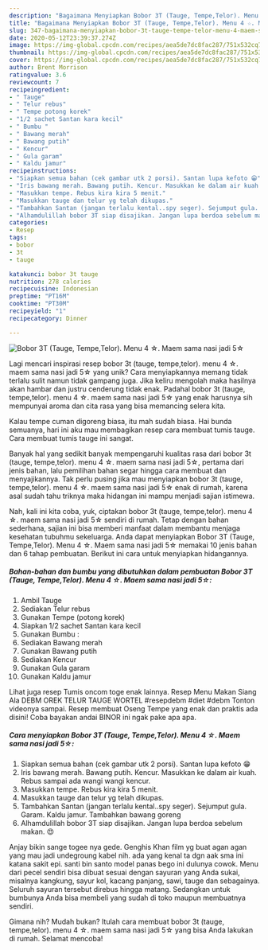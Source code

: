 ```yaml
---
description: "Bagaimana Menyiapkan Bobor 3T (Tauge, Tempe,Telor). Menu 4 ☆. Maem sama nasi jadi 5☆ Anti Gagal"
title: "Bagaimana Menyiapkan Bobor 3T (Tauge, Tempe,Telor). Menu 4 ☆. Maem sama nasi jadi 5☆ Anti Gagal"
slug: 347-bagaimana-menyiapkan-bobor-3t-tauge-tempe-telor-menu-4-maem-sama-nasi-jadi-5-anti-gagal
date: 2020-05-12T23:39:37.274Z
image: https://img-global.cpcdn.com/recipes/aea5de7dc8fac287/751x532cq70/bobor-3t-tauge-tempetelor-menu-4-☆-maem-sama-nasi-jadi-5☆-foto-resep-utama.jpg
thumbnail: https://img-global.cpcdn.com/recipes/aea5de7dc8fac287/751x532cq70/bobor-3t-tauge-tempetelor-menu-4-☆-maem-sama-nasi-jadi-5☆-foto-resep-utama.jpg
cover: https://img-global.cpcdn.com/recipes/aea5de7dc8fac287/751x532cq70/bobor-3t-tauge-tempetelor-menu-4-☆-maem-sama-nasi-jadi-5☆-foto-resep-utama.jpg
author: Brent Morrison
ratingvalue: 3.6
reviewcount: 7
recipeingredient:
- " Tauge"
- " Telur rebus"
- " Tempe potong korek"
- "1/2 sachet Santan kara kecil"
- " Bumbu "
- " Bawang merah"
- " Bawang putih"
- " Kencur"
- " Gula garam"
- " Kaldu jamur"
recipeinstructions:
- "Siapkan semua bahan (cek gambar utk 2 porsi). Santan lupa kefoto 😁"
- "Iris bawang merah. Bawang putih. Kencur. Masukkan ke dalam air kuah. Rebus sampai ada wangi wangi kencur."
- "Masukkan tempe. Rebus kira kira 5 menit."
- "Masukkan tauge dan telur yg telah dikupas."
- "Tambahkan Santan (jangan terlalu kental..spy seger). Sejumput gula. Garam. Kaldu jamur. Tambahkan bawang goreng"
- "Alhamdulillah bobor 3T siap disajikan. Jangan lupa berdoa sebelum makan. 😍"
categories:
- Resep
tags:
- bobor
- 3t
- tauge

katakunci: bobor 3t tauge 
nutrition: 278 calories
recipecuisine: Indonesian
preptime: "PT16M"
cooktime: "PT30M"
recipeyield: "1"
recipecategory: Dinner

---
```



![Bobor 3T (Tauge, Tempe,Telor). Menu 4 ☆. Maem sama nasi jadi 5☆](https://img-global.cpcdn.com/recipes/aea5de7dc8fac287/751x532cq70/bobor-3t-tauge-tempetelor-menu-4-☆-maem-sama-nasi-jadi-5☆-foto-resep-utama.jpg)

Lagi mencari inspirasi resep bobor 3t (tauge, tempe,telor). menu 4 ☆. maem sama nasi jadi 5☆ yang unik? Cara menyiapkannya memang tidak terlalu sulit namun tidak gampang juga. Jika keliru mengolah maka hasilnya akan hambar dan justru cenderung tidak enak. Padahal bobor 3t (tauge, tempe,telor). menu 4 ☆. maem sama nasi jadi 5☆ yang enak harusnya sih mempunyai aroma dan cita rasa yang bisa memancing selera kita.

Kalau tempe cuman digoreng biasa, itu mah sudah biasa. Hai bunda semuanya, hari ini aku mau membagikan resep cara membuat tumis tauge. Cara membuat tumis tauge ini sangat.

Banyak hal yang sedikit banyak mempengaruhi kualitas rasa dari bobor 3t (tauge, tempe,telor). menu 4 ☆. maem sama nasi jadi 5☆, pertama dari jenis bahan, lalu pemilihan bahan segar hingga cara membuat dan menyajikannya. Tak perlu pusing jika mau menyiapkan bobor 3t (tauge, tempe,telor). menu 4 ☆. maem sama nasi jadi 5☆ enak di rumah, karena asal sudah tahu triknya maka hidangan ini mampu menjadi sajian istimewa.


Nah, kali ini kita coba, yuk, ciptakan bobor 3t (tauge, tempe,telor). menu 4 ☆. maem sama nasi jadi 5☆ sendiri di rumah. Tetap dengan bahan sederhana, sajian ini bisa memberi manfaat dalam membantu menjaga kesehatan tubuhmu sekeluarga. Anda dapat menyiapkan Bobor 3T (Tauge, Tempe,Telor). Menu 4 ☆. Maem sama nasi jadi 5☆ memakai 10 jenis bahan dan 6 tahap pembuatan. Berikut ini cara untuk menyiapkan hidangannya.

<!--inarticleads1-->

##### Bahan-bahan dan bumbu yang dibutuhkan dalam pembuatan Bobor 3T (Tauge, Tempe,Telor). Menu 4 ☆. Maem sama nasi jadi 5☆:

1. Ambil  Tauge
1. Sediakan  Telur rebus
1. Gunakan  Tempe (potong korek)
1. Siapkan 1/2 sachet Santan kara kecil
1. Gunakan  Bumbu :
1. Sediakan  Bawang merah
1. Gunakan  Bawang putih
1. Sediakan  Kencur
1. Gunakan  Gula garam
1. Gunakan  Kaldu jamur


Lihat juga resep Tumis oncom toge enak lainnya. Resep Menu Makan Siang Ala DEBM OREK TELUR TAUGE WORTEL #resepdebm #diet #debm Tonton videonya sampai. Resep membuat Oseng Tempe yang enak dan praktis ada disini! Coba bayakan andai BINOR ini ngak pake apa apa. 

<!--inarticleads2-->

##### Cara menyiapkan Bobor 3T (Tauge, Tempe,Telor). Menu 4 ☆. Maem sama nasi jadi 5☆:

1. Siapkan semua bahan (cek gambar utk 2 porsi). Santan lupa kefoto 😁
1. Iris bawang merah. Bawang putih. Kencur. Masukkan ke dalam air kuah. Rebus sampai ada wangi wangi kencur.
1. Masukkan tempe. Rebus kira kira 5 menit.
1. Masukkan tauge dan telur yg telah dikupas.
1. Tambahkan Santan (jangan terlalu kental..spy seger). Sejumput gula. Garam. Kaldu jamur. Tambahkan bawang goreng
1. Alhamdulillah bobor 3T siap disajikan. Jangan lupa berdoa sebelum makan. 😍


Anjay bikin sange togee nya gede. Genghis Khan film yg buat agan agan yang mau jadi undegroung kabel nih. ada yang kenal ta dgn aak sma ini katana sakit epi. santi bin santo model panas bego ini dulunya cowok. Menu dari pecel sendiri bisa dibuat sesuai dengan sayuran yang Anda sukai, misalnya kangkung, sayur kol, kacang panjang, sawi, tauge dan sebagainya. Seluruh sayuran tersebut direbus hingga matang. Sedangkan untuk bumbunya Anda bisa membeli yang sudah di toko maupun membuatnya sendiri. 

Gimana nih? Mudah bukan? Itulah cara membuat bobor 3t (tauge, tempe,telor). menu 4 ☆. maem sama nasi jadi 5☆ yang bisa Anda lakukan di rumah. Selamat mencoba!
